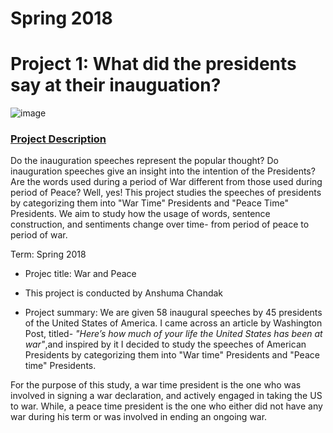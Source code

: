 # Spring 2018
# Project 1: What did the presidents say at their inauguation?

![image](figs/title.jpg)

### [Project Description](doc/)
Do the inauguration speeches represent the popular thought? Do inauguration speeches give an insight into the intention of the Presidents? Are the words used during a period of War different from those used during period of Peace? Well, yes! This project studies the speeches of presidents by categorizing them into "War Time" Presidents and "Peace Time" Presidents. We aim to study how the usage of words, sentence construction, and sentiments change over time- from period of peace to period of war.

Term: Spring 2018

+ Projec title: War and Peace
+ This project is conducted by Anshuma Chandak

+ Project summary: We are given 58 inaugural speeches by 45 presidents of the United States of America. I came across an article by Washington Post, titled- *"Here’s how much of your life the United States has been at war"*,and inspired by it I decided to study the speeches of American Presidents by categorizing them into "War time" Presidents and "Peace time" Presidents.

For the purpose of this study, a war time president is the one who was involved in signing a war declaration, and actively engaged in taking the US to war. While, a peace time president is the one who either did not have any war during his term or was involved in ending an ongoing war. 

